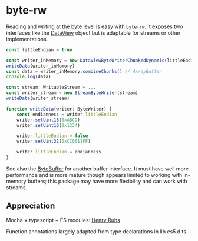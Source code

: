 # byte-rw

Reading and writing at the byte level is easy with `byte-rw`. It exposes two interfaces like the [DataView](https://developer.mozilla.org/en-US/docs/Web/JavaScript/Reference/Global_Objects/DataView) object but is adaptable for streams or other implementations.

```typescript
const littleEndian = true

const writer_inMemory = new DataViewByteWriterChunkedDynamic(littleEndian)
writeData(writer_inMemory)
const data = writer_inMemory.combineChunks() // ArrayBuffer
console.log(data)

const stream: WritableStream = ...
const writer_stream = new StreamByteWriter(stream)
writeData(writer_stream)

function writeData(writer: ByteWriter) {
    const endianness = writer.littleEndian
    writer.setUint16(0xABCD)
    writer.setUint16(0x1234)

    writer.littleEndian = false
    writer.setUint32(0xCC0011FF)

    writer.littleEndian = endianness
}
```

See also the [ByteBuffer](https://www.npmjs.com/package/bytebuffer) for another buffer interface. It must have well more performance and is more mature though appears limited to working with in-memory buffers; this package may have more flexibility and can work with streams.

## Appreciation

Mocha + typescript + ES modules: [Henry Ruhs](https://stackoverflow.com/a/69730199)

Function annotations largely adapted from type declarations in lib.es5.d.ts.
